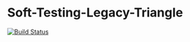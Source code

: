 # Soft-Testing-Legacy-Triangle

[![Build Status](https://app.travis-ci.com/JoseDLC5/Soft-Testing-Legacy-Triangle.svg?branch=main)](https://app.travis-ci.com/JoseDLC5/Soft-Testing-Legacy-Triangle)
